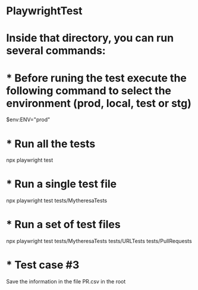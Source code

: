 # PlaywrightTest

# Inside that directory, you can run several commands:

# * Before runing the test execute the following command to select the environment (prod, local, test or stg)
$env:ENV="prod"

# * Run all the tests
npx playwright test

# * Run a single test file
npx playwright test tests/MytheresaTests

# * Run a set of test files
npx playwright test tests/MytheresaTests tests/URLTests tests/PullRequests

# * Test case #3
Save the information in the file PR.csv in the root
